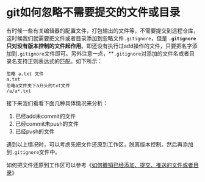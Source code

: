 # git如何忽略不需要提交的文件或目录

有时候一些有关编辑器的配置文件，打包输出的文件等，不需要提交到远程仓库，这时候我们就需要把文件或者目录添加到忽略文件`.gitignore`，但是 **`.gitignore`只对没有版本控制的文件起作用**。即还没有执行过add操作的文件，只要把名字添加到`.gitignore`文件即可。另外注意一点，**`.gitignore`对添加的文件名或者目录名支持正则表达式的匹配。如下所示：

```
忽略 a.txt 文件
a.txt
忽略a文件夹下a开头的txt文件
/a/a*.txt
```

接下来我们看看下面几种具体情况来分析：

1. 已经add未commit的文件
2. 已经commit未push的文件
3. 已经push的文件

遇到以上情况时，可以考虑先把文件还原到工作区，脱离版本控制。然后再添加到`.gitignore`文件中。

如何把文件还原到工作区可以参考《[如何撤销已经添加、提交、推送的文件或者目录](/git/撤销已经执行操作的文件	"撤销已经执行操作的文件")》
